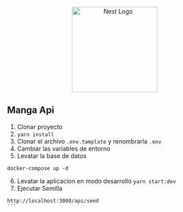 <p align="center">
  <a href="http://nestjs.com/" target="blank"><img src="https://nestjs.com/img/logo-small.svg" width="200" alt="Nest Logo" /></a>
</p>

## Manga Api
1. Clonar proyecto
2. ```yarn install```
3. Clonar el archivo ```.env.tamplate``` y renombrarla ```.env```
4. Cambiar las variables de entorno
5. Levatar la base de datos
```
docker-compose up -d
```
6. Levatar la aplicacion en modo desarrollo
```yarn start:dev```
7. Ejecutar Semilla
````
http://localhost:3000/api/seed
```